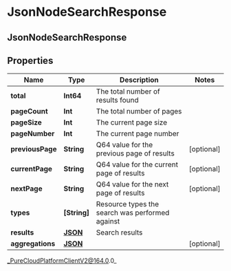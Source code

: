 # JsonNodeSearchResponse

## JsonNodeSearchResponse

## Properties

|Name | Type | Description | Notes|
|------------ | ------------- | ------------- | -------------|
| **total** | **Int64** | The total number of results found | |
| **pageCount** | **Int** | The total number of pages | |
| **pageSize** | **Int** | The current page size | |
| **pageNumber** | **Int** | The current page number | |
| **previousPage** | **String** | Q64 value for the previous page of results | [optional] |
| **currentPage** | **String** | Q64 value for the current page of results | [optional] |
| **nextPage** | **String** | Q64 value for the next page of results | [optional] |
| **types** | **[String]** | Resource types the search was performed against | |
| **results** | [**JSON**](JSON) | Search results | |
| **aggregations** | [**JSON**]() |  | [optional] |



_PureCloudPlatformClientV2@164.0.0_
